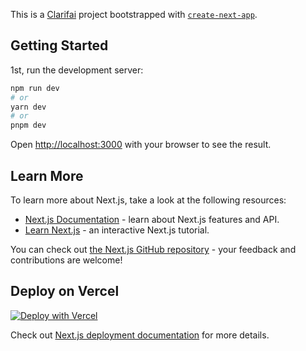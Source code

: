 This is a [Clarifai](https://clarifai.com/) project bootstrapped with [`create-next-app`](https://github.com/vercel/next.js/tree/canary/packages/create-next-app).

## Getting Started

1st, run the development server:

```bash
npm run dev
# or
yarn dev
# or
pnpm dev
```

Open [http://localhost:3000](http://localhost:3000) with your browser to see the result.

## Learn More

To learn more about Next.js, take a look at the following resources:

- [Next.js Documentation](https://nextjs.org/docs) - learn about Next.js features and API.
- [Learn Next.js](https://nextjs.org/learn) - an interactive Next.js tutorial.

You can check out [the Next.js GitHub repository](https://github.com/vercel/next.js/) - your feedback and contributions are welcome!

## Deploy on Vercel

[![Deploy with Vercel](https://vercel.com/button)](https://vercel.com/new/clone?repository-url=https%3A%2F%2Fgithub.com%2FClarifai%2Fwhich-celebrity-app)

Check out [Next.js deployment documentation](https://nextjs.org/docs/deployment) for more details.
